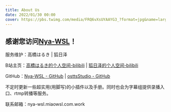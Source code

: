 ```yaml
---
title: About Us
date: 2022/01/30 00:00
cover: https://pbs.twimg.com/media/FRQ6vXsUYAAYG3_?format=jpg&name=large
---
```

## 感谢您访问[Nya-WSL](http://nya-wsl.com/)！

服务维护：高橋はるき | 狐日泽        

B站主页：[高橋はるき的个人空间-bilibili](https://space.bilibili.com/16748991) | [狐日泽的个人空间-bilibili](https://space.bilibili.com/8907402/)

GitHub：[Nya-WSL - GitHub](https://github.com/nya-wsl/) | [osttsStudio - GitHub](https://github.com/osttsStudio/)

不定时更新一些超实用(用脚写)的小插件以及手册。同时也会为字幕组提供录播入口、rtmp转播等服务。



联系邮箱：nya-wsl.miaowsl.com.work
